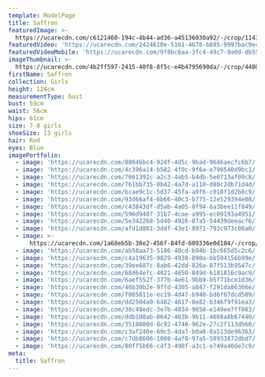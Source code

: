 ```yaml
---
template: ModelPage
title: Saffron
featuredImage: >-
  https://ucarecdn.com/c6121460-194c-4b44-ad36-a45136030a92/-/crop/1143x468/0,0/-/preview/
featuredVideo: 'https://ucarecdn.com/2424610e-5161-4678-b885-9997bac9ec73/'
featuredVideoMobile: 'https://ucarecdn.com/9f8bc6aa-3fc4-49c7-9a0d-db55c16a834e/'
imageThumbnail: >-
  https://ucarecdn.com/4b2ff597-2415-40f8-8f5c-e4b4795690da/-/crop/4480x4873/0,0/-/preview/
firstName: Saffron
collection: Girls
height: 124cm
measurementType: bust
bust: 59cm
waist: 56cm
hips: 61cm
size: 7-8 girls
shoeSize: 13 girls
hair: Red
eyes: Blue
imagePortfolio:
  - image: 'https://ucarecdn.com/88046bc4-92df-4d5c-9bad-9646aecfc6b7/'
  - image: 'https://ucarecdn.com/4c396a14-b582-4f0c-9f6a-e790540d9bc1/'
  - image: 'https://ucarecdn.com/7661392c-a2c3-4ab5-b4db-5e0713af09c8/'
  - image: 'https://ucarecdn.com/761bb735-0b42-4a7d-a110-d80c2db71d4d/'
  - image: 'https://ucarecdn.com/bcae9c1c-5d37-45fa-a9f6-c018f1d2b8c9/'
  - image: 'https://ucarecdn.com/93d66af4-6b66-40c3-b775-12e529394e08/'
  - image: 'https://ucarecdn.com/c43843df-d5ab-4a05-8f94-6a3bee11f849/'
  - image: 'https://ucarecdn.com/596d9407-31b7-4cae-a995-ec09193a4951/'
  - image: 'https://ucarecdn.com/5e342268-5d40-4926-87a5-54439deeacf6/'
  - image: 'https://ucarecdn.com/afd1d801-3ddf-43e1-8971-793c973c08a0/'
  - image: >-
      https://ucarecdn.com/1a68eb5b-38e2-456f-84fd-609336e0d104/-/crop/439x318/0,4/-/preview/
  - image: 'https://ucarecdn.com/ab58aa73-5186-40cd-b94b-1bc665d5c2c6/'
  - image: 'https://ucarecdn.com/c4a19635-9829-4938-890a-bb594156b99e/'
  - image: 'https://ucarecdn.com/39ee687c-8ab6-42dd-826a-07f513b9547c/'
  - image: 'https://ucarecdn.com/68d64e7c-4021-4650-849d-6181816c9ac9/'
  - image: 'https://ucarecdn.com/6aef552f-377b-4e61-9bb9-b5f71bce1d36/'
  - image: 'https://ucarecdn.com/46b30b2e-9ffd-4305-a847-f291da86366e/'
  - image: 'https://ucarecdn.com/f085811e-ec19-4d47-b940-bd6f07dcd589/'
  - image: 'https://ucarecdn.com/dd2504a0-6482-4617-8e82-b346f9f91ea3/'
  - image: 'https://ucarecdn.com/38c48edc-3e7b-4034-9058-e149ee7ff083/'
  - image: 'https://ucarecdn.com/ddb108ab-0642-463b-9b11-4668a8b67440/'
  - image: 'https://ucarecdn.com/3518080d-8c92-4748-962e-27c2f113db60/'
  - image: 'https://ucarecdn.com/c3af240e-69c5-4da7-b0a8-0a513de96363/'
  - image: 'https://ucarecdn.com/c7db8606-1008-4af0-97a5-58933872dbd7/'
  - image: 'https://ucarecdn.com/80ff5b66-cdf3-498f-a3c1-e749a40de7c9/'
meta:
  title: Saffron
---
```


